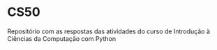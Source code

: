 # CS50
 
Repositório com as respostas das atividades do curso de Introdução à Ciências da Computação com Python
